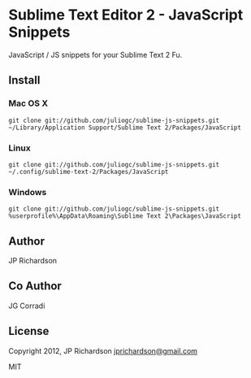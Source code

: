 Sublime Text Editor 2 - JavaScript Snippets
===========================================

JavaScript / JS snippets for your Sublime Text 2 Fu.


Install
-------
### Mac OS X

    git clone git://github.com/juliogc/sublime-js-snippets.git ~/Library/Application Support/Sublime Text 2/Packages/JavaScript


### Linux

    git clone git://github.com/juliogc/sublime-js-snippets.git ~/.config/sublime-text-2/Packages/JavaScript


### Windows

    git clone git://github.com/juliogc/sublime-js-snippets.git %userprofile%\AppData\Roaming\Sublime Text 2\Packages\JavaScript



Author
------

JP Richardson

Co Author
---------

JG Corradi


License
-------

Copyright 2012, JP Richardson  <jprichardson@gmail.com>

MIT
